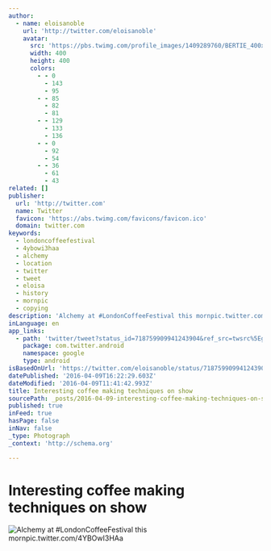 ```yaml
---
author:
  - name: eloisanoble
    url: 'http://twitter.com/eloisanoble'
    avatar:
      src: 'https://pbs.twimg.com/profile_images/1409289760/BERTIE_400x400.jpg'
      width: 400
      height: 400
      colors:
        - - 0
          - 143
          - 95
        - - 85
          - 82
          - 81
        - - 129
          - 133
          - 136
        - - 0
          - 92
          - 54
        - - 36
          - 61
          - 43
related: []
publisher:
  url: 'http://twitter.com'
  name: Twitter
  favicon: 'https://abs.twimg.com/favicons/favicon.ico'
  domain: twitter.com
keywords:
  - londoncoffeefestival
  - 4ybowi3haa
  - alchemy
  - location
  - twitter
  - tweet
  - eloisa
  - history
  - mornpic
  - copying
description: 'Alchemy at #LondonCoffeeFestival this mornpic.twitter.com/4YBOwI3HAa'
inLanguage: en
app_links:
  - path: 'twitter/tweet?status_id=718759909941243904&ref_src=twsrc%5Egoogle%7Ctwcamp%5Eandroidseo%7Ctwgr%5Estatus%7Ctwterm%5E718759909941243904'
    package: com.twitter.android
    namespace: google
    type: android
isBasedOnUrl: 'https://twitter.com/eloisanoble/status/718759909941243904'
datePublished: '2016-04-09T16:22:29.603Z'
dateModified: '2016-04-09T11:41:42.993Z'
title: Interesting coffee making techniques on show
sourcePath: _posts/2016-04-09-interesting-coffee-making-techniques-on-show.md
published: true
inFeed: true
hasPage: false
inNav: false
_type: Photograph
_context: 'http://schema.org'

---
```

# Interesting coffee making techniques on show
![Alchemy at #LondonCoffeeFestival this mornpic.twitter.com/4YBOwI3HAa](https://pbs.twimg.com/media/CfmMH1WWEAA_jVF.jpg:large)